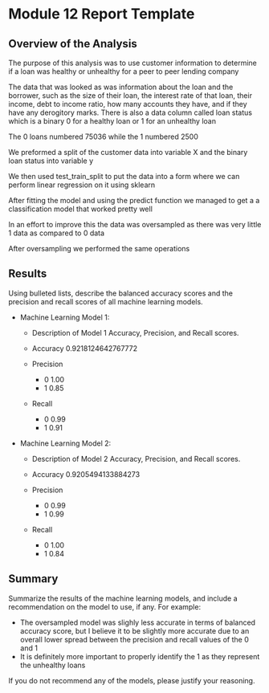 # Module 12 Report Template

## Overview of the Analysis


The purpose of this analysis was to use customer information to determine if a loan was healthy or unhealthy for a peer to peer lending company

The data that was looked as was information about the loan and the borrower, such as the size of their loan, the interest rate of that loan, their income, debt to income ratio, how many accounts they have, and if they have any derogitory marks. There is also a data column called loan status which is a binary 0 for a healthy loan or 1 for an unhealthy loan

The 0 loans numbered 75036 while the 1 numbered 2500

We preformed a split of the customer data into variable X and the binary loan status into variable y 

We then used test_train_split to put the data into a form where we can perform linear regression on it using sklearn

After fitting the model and using the predict function we managed to get a a classification model that worked pretty well

In an effort to improve this the data was oversampled as there was very little 1 data as compared to 0 data

After oversampling we performed the same operations 

## Results

Using bulleted lists, describe the balanced accuracy scores and the precision and recall scores of all machine learning models.

* Machine Learning Model 1:
  * Description of Model 1 Accuracy, Precision, and Recall scores.
  
  * Accuracy  0.9218124642767772

  * Precision 
      - 0 1.00 
      - 1 0.85
  * Recall 
      - 0 0.99
      - 1 0.91



* Machine Learning Model 2:
  * Description of Model 2 Accuracy, Precision, and Recall scores.
  
  * Accuracy 0.9205494133884273
  
  * Precision 
      - 0 0.99
      - 1 0.99
  * Recall 
      - 0 1.00
      - 1 0.84


## Summary

Summarize the results of the machine learning models, and include a recommendation on the model to use, if any. For example:
* The oversampled model was slighly less accurate in terms of balanced accuracy score, but I believe it to be slightly more accurate due to an overall lower spread between the precision and recall values of the 0 and 1
* It is definitely more important to properly identify the 1 as they represent the unhealthy loans

If you do not recommend any of the models, please justify your reasoning.
